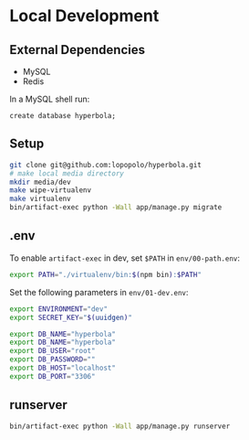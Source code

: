 # Local Development

## External Dependencies

- MySQL
- Redis

In a MySQL shell run:

```
create database hyperbola;
```

## Setup

```bash
git clone git@github.com:lopopolo/hyperbola.git
# make local media directory
mkdir media/dev
make wipe-virtualenv
make virtualenv
bin/artifact-exec python -Wall app/manage.py migrate
```

## .env

To enable `artifact-exec` in dev, set `$PATH` in `env/00-path.env`:

```bash
export PATH="./virtualenv/bin:$(npm bin):$PATH"
```

Set the following parameters in `env/01-dev.env`:

```bash
export ENVIRONMENT="dev"
export SECRET_KEY="$(uuidgen)"

export DB_NAME="hyperbola"
export DB_NAME="hyperbola"
export DB_USER="root"
export DB_PASSWORD=""
export DB_HOST="localhost"
export DB_PORT="3306"
```

## runserver

```bash
bin/artifact-exec python -Wall app/manage.py runserver
```
